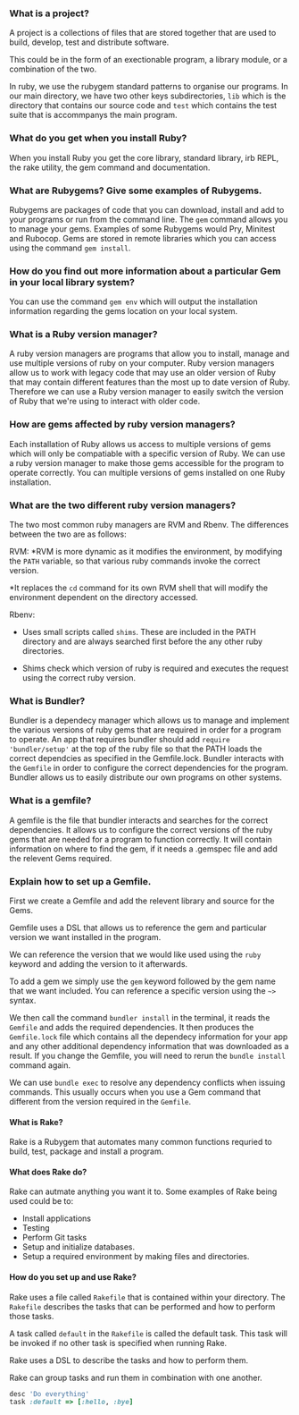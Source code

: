 
### What is a project?

A project is a collections of files that are stored together that are used to build, develop, test and distribute software. 

This could be in the form of an exectionable program, a library module, or a combination of the two.

In ruby, we use the rubygem standard patterns to organise our programs. In our main directory, we have two other keys subdirectories, `lib` which is the directory that contains our source code and `test` which contains the test suite that is accommpanys the main program. 

### What do you get when you install Ruby?

When you install Ruby you get the core library, standard library, irb REPL, the rake utility, the gem command and documentation. 

### What are Rubygems? Give some examples of Rubygems. 

Rubygems are packages of code that you can download, install and add to your programs or run from the command line. The `gem` command allows you to manage your gems. Examples of some Rubygems would Pry, Minitest and Rubocop. Gems are stored in remote libraries which you can access using the command `gem install`. 

### How do you find out more information about a particular Gem in your local library system?

You can use the command `gem env` which will output the installation information regarding the gems location on your local system. 

### What is a Ruby version manager?

A ruby version managers are programs that allow you to install, manage and use multiple versions of ruby on your computer. Ruby version managers allow us to work with legacy code that may use an older version of Ruby that may contain different features than the most up to date version of Ruby. Therefore we can use a Ruby version manager to easily switch the version of Ruby that we're using to interact with older code. 

### How are gems affected by ruby version managers?

Each installation of Ruby allows us access to multiple versions of gems which will only be compatiable with a specific version of Ruby. We can use a ruby version manager to make those gems accessible for the program to operate correctly. You can multiple versions of gems installed on one Ruby installation. 

### What are the two different ruby version managers? 

The two most common ruby managers are RVM and Rbenv. The differences between the two are as follows: 

RVM:
*RVM is more dynamic as it modifies the environment, by modifying the `PATH` variable, so that various ruby commands invoke the correct version.

*It replaces the `cd` command for its own RVM shell that will modify the environment dependent on the directory accessed. 

Rbenv:
* Uses small scripts called `shims`. These are included in the PATH directory and are always searched first before the any other ruby directories. 

* Shims check which version of ruby is required and executes the request using the correct ruby version. 

### What is Bundler?

Bundler is a dependecy manager which allows us to manage and implement the various versions of ruby gems that are required in order for a program to operate. An app that requires bundler should add `require 'bundler/setup'` at the top of the ruby file so that the PATH loads the correct dependcies as specified in the Gemfile.lock.  Bundler interacts with the `Gemfile` in order to configure the correct dependencies for the program. Bundler allows us to easily distribute our own programs on other systems.  

### What is a gemfile? 

A gemfile is the file that bundler interacts and searches for the correct dependencies. It allows us to configure the correct versions of the ruby gems that are needed for a program to function correctly. It will contain information on where to find the gem, if it needs a .gemspec file and add the relevent Gems required. 

### Explain how to set up a Gemfile. 

First we create a Gemfile and add the relevent library and source for the Gems. 

Gemfile uses a DSL that allows us to reference the gem and particular version we want installed in the program. 

We can reference the version that we would like used using the `ruby` keyword and adding the version to it afterwards.

To add a gem we simply use the `gem` keyword followed by the gem name that we want included. You can reference a specific version using the `~>` syntax.

We then call the command `bundler install` in the terminal, it reads the `Gemfile` and adds the required dependencies. It then produces the `Gemfile.lock` file which contains all the dependecy information for your app and any other additional dependency information that was downloaded as a result. If you change the Gemfile, you will need to rerun the `bundle install` command again. 

We can use `bundle exec` to resolve any dependency conflicts when issuing commands. This usually occurs when you use a Gem command that different from the version required in the `Gemfile`. 

#### What is Rake?

Rake is a Rubygem that automates many common functions requried to build, test, package and install a program. 

#### What does Rake do?

Rake can autmate anything you want it to. Some examples of Rake being used could be to:

* Install applications
* Testing
* Perform Git tasks 
* Setup and initialize databases.
* Setup a required environment by making files and directories. 

#### How do you set up and use Rake?

Rake uses a file called `Rakefile` that is contained within your directory. The `Rakefile` describes the tasks that can be performed and how to perform those tasks.

A task called `default` in the `Rakefile` is called the default task. This task will be invoked if no other task is specified when running Rake.

Rake uses a DSL to describe the tasks and how to perform them.

Rake can group tasks and run them in combination with one another. 

```ruby
desc 'Do everything'
task :default => [:hello, :bye]
```

####  



